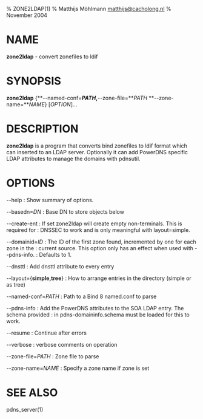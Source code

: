 % ZONE2LDAP(1)
% Matthijs Möhlmann <matthijs@cacholong.nl>
% November 2004

# NAME
**zone2ldap** - convert zonefiles to ldif

# SYNOPSIS
**zone2ldap** {**--named-conf=***PATH*,**--zone-file=***PATH*
**--zone-name=***NAME*} [*OPTION*]...

# DESCRIPTION
**zone2ldap** is a program that converts bind zonefiles to ldif format which can
inserted to an LDAP server.
Optionally it can add PowerDNS specific LDAP attributes to manage the domains
with pdnsutil.

# OPTIONS
--help
:    Show summary of options.

--basedn=*DN*
:    Base DN to store objects below

--create-ent
:    If set zone2ldap will create empty non-terminals. This is required for
:    DNSSEC to work and is only meaningful with layout=simple.

--domainid=*ID*
:    The ID of the first zone found, incremented by one for each zone in the
:    current source. This option only has an effect when used with --pdns-info.
:    Defaults to 1.

--dnsttl
:    Add dnsttl attribute to every entry

--layout={**simple,tree**}
:    How to arrange entries in the directory (simple or as tree)

--named-conf=*PATH*
:    Path to a Bind 8 named.conf to parse

--pdns-info
:    Add the PowerDNS attributes to the SOA LDAP entry. The schema provided
:    in pdns-domaininfo.schema must be loaded for this to work.

--resume
:    Continue after errors

--verbose
:    verbose comments on operation

--zone-file=*PATH*
:    Zone file to parse

--zone-name=*NAME*
:    Specify a zone name if zone is set

# SEE ALSO
pdns_server(1)
